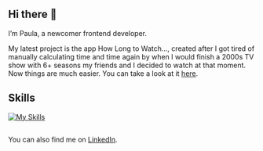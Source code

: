 ## Hi there 👋

I’m Paula, a newcomer frontend developer.

My latest project is the app How Long to Watch…, created after I got tired of manually calculating time and time again by when I would finish a 2000s TV show with 6+ seasons my friends and I decided to watch at that moment. Now things are much easier. You can take a look at it [here](https://github.com/alcantara-paula/how-long-to-watch). 


## Skills

[![My Skills](https://skillicons.dev/icons?i=html,css,js,bootstrap,figma)](https://skillicons.dev)


##

You can also find me on [LinkedIn](https://www.linkedin.com/in/alcantara-paula/).


<!--
**alcantara-paula/alcantara-paula** is a ✨ _special_ ✨ repository because its `README.md` (this file) appears on your GitHub profile.

Here are some ideas to get you started:

- 🔭 I’m currently working on ...
- 🌱 I’m currently learning ...
- 👯 I’m looking to collaborate on ...
- 🤔 I’m looking for help with ...
- 💬 Ask me about ...
- 📫 How to reach me: ...
- 😄 Pronouns: ...
- ⚡ Fun fact: ...
-->
